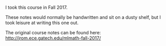 I took this course in Fall 2017.

These notes would normally be handwritten and sit on a dusty shelf, but I took leisure at writing this one out.

The original course notes can be found here:
http://jrom.ece.gatech.edu/mlmath-fall-2017/